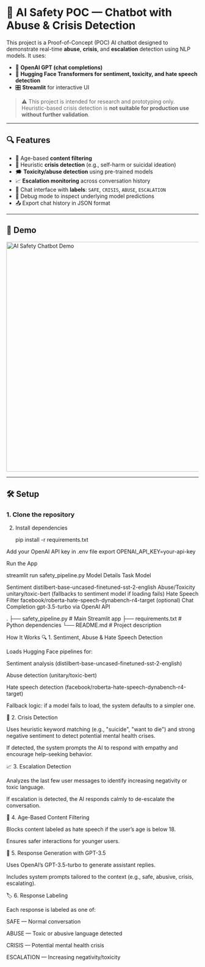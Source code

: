 # 🤖 AI Safety POC — Chatbot with Abuse & Crisis Detection

This project is a Proof-of-Concept (POC) AI chatbot designed to demonstrate real-time **abuse**, **crisis**, and **escalation** detection using NLP models. It uses:

- 🧠 **OpenAI GPT (chat completions)**  
- 🤗 **Hugging Face Transformers for sentiment, toxicity, and hate speech detection**  
- 🎛️ **Streamlit** for interactive UI

> ⚠️ This project is intended for research and prototyping only. Heuristic-based crisis detection is **not suitable for production use without further validation**.

---

## 🔍 Features

- 🔐 Age-based **content filtering**
- 🚨 Heuristic **crisis detection** (e.g., self-harm or suicidal ideation)
- 🗯️ **Toxicity/abuse detection** using pre-trained models
- 📈 **Escalation monitoring** across conversation history
- 💬 Chat interface with **labels**: `SAFE`, `CRISIS`, `ABUSE`, `ESCALATION`
- 🧪 Debug mode to inspect underlying model predictions
- 📤 Export chat history in JSON format

---

## 📸 Demo

<img src="https://user-images.githubusercontent.com/your-screenshot-url" width="600" alt="AI Safety Chatbot Demo" />

---

## 🛠️ Setup

### 1. Clone the repository

2. Install dependencies

    pip install -r requirements.txt

Add your OpenAI API key in .env file
export OPENAI_API_KEY=your-api-key

Run the App

streamlit run safety_pipeline.py
Model Details
Task	Model

Sentiment	distilbert-base-uncased-finetuned-sst-2-english
Abuse/Toxicity	unitary/toxic-bert (fallbacks to sentiment model if loading fails)
Hate Speech Filter	facebook/roberta-hate-speech-dynabench-r4-target (optional)
Chat Completion	gpt-3.5-turbo via OpenAI API

.
├── safety_pipeline.py       # Main Streamlit app
├── requirements.txt         # Python dependencies
└── README.md                # Project description

How It Works
🔍 1. Sentiment, Abuse & Hate Speech Detection

Loads Hugging Face pipelines for:

Sentiment analysis (distilbert-base-uncased-finetuned-sst-2-english)

Abuse detection (unitary/toxic-bert)

Hate speech detection (facebook/roberta-hate-speech-dynabench-r4-target)

Fallback logic: if a model fails to load, the system defaults to a simpler one.

🚨 2. Crisis Detection

Uses heuristic keyword matching (e.g., "suicide", "want to die") and strong negative sentiment to detect potential mental health crises.

If detected, the system prompts the AI to respond with empathy and encourage help-seeking behavior.

📈 3. Escalation Detection

Analyzes the last few user messages to identify increasing negativity or toxic language.

If escalation is detected, the AI responds calmly to de-escalate the conversation.

🔞 4. Age-Based Content Filtering

Blocks content labeled as hate speech if the user’s age is below 18.

Ensures safer interactions for younger users.

🤖 5. Response Generation with GPT-3.5

Uses OpenAI’s GPT-3.5-turbo to generate assistant replies.

Includes system prompts tailored to the context (e.g., safe, abusive, crisis, escalating).

🏷️ 6. Response Labeling

Each response is labeled as one of:

SAFE — Normal conversation

ABUSE — Toxic or abusive language detected

CRISIS — Potential mental health crisis

ESCALATION — Increasing negativity/toxicity

